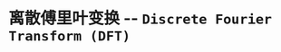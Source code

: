 <!--
 * @Author: Uper 41718895+Hyliu-BUAA@users.noreply.github.com
 * @Date: 2022-07-21 23:38:18
 * @LastEditors: Uper 41718895+Hyliu-BUAA@users.noreply.github.com
 * @LastEditTime: 2022-08-02 09:24:26
 * @FilePath: /Quantum_Mechanics/qm/10.离散傅里叶变换.md
 * @Description: 这是默认设置,请设置`customMade`, 打开koroFileHeader查看配置 进行设置: https://github.com/OBKoro1/koro1FileHeader/wiki/%E9%85%8D%E7%BD%
-->
# 离散傅里叶变换 -- `Discrete Fourier Transform (DFT)`
